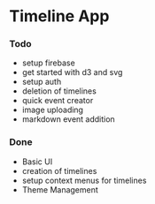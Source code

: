 # Timeline App

### Todo
- setup firebase
- get started with d3 and svg
- setup auth
- deletion of timelines
- quick event creator
- image uploading
- markdown event addition

### Done
- Basic UI
- creation of timelines
- setup context menus for timelines
- Theme Management